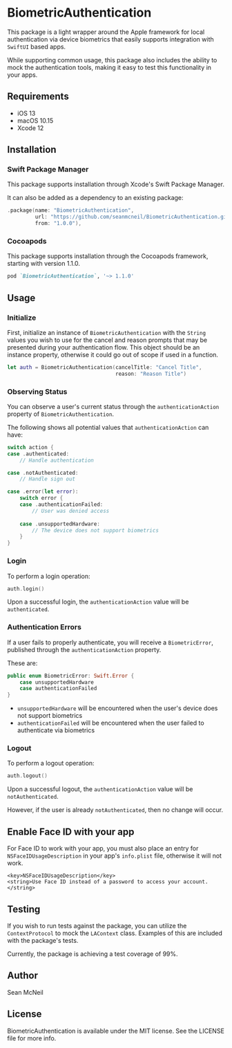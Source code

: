 # BiometricAuthentication

This package is a light wrapper around the Apple framework for local authentication via device biometrics that easily supports integration with `SwiftUI` based apps.

While supporting common usage, this package also includes the ability to mock the authentication tools, making it easy to test this functionality in your apps.

## Requirements
- iOS 13
- macOS 10.15
- Xcode 12

## Installation

### Swift Package Manager

This package supports installation through Xcode's Swift Package Manager.

It can also be added as a dependency to an existing package:

```swift
.package(name: "BiometricAuthentication",
         url: "https://github.com/seanmcneil/BiometricAuthentication.git",
         from: "1.0.0"),
```

### Cocoapods

This package supports installation through the Cocoapods framework, starting with version 1.1.0.

```ruby
pod `BiometricAuthentication`, '~> 1.1.0'
```

## Usage

### Initialize

First, initialize an instance of `BiometricAuthentication` with the `String` values you wish to use for the cancel and reason prompts that may be presented during your authentication flow. This object should be an instance property, otherwise it could go out of scope if used in a function.

```swift
let auth = BiometricAuthentication(cancelTitle: "Cancel Title", 
                                   reason: "Reason Title")
```

### Observing Status

You can observe a user's current status through the  `authenticationAction` property of `BiometricAuthentication`.

The following shows all potential values that `authenticationAction` can have:

```swift
switch action {
case .authenticated:
    // Handle authentication

case .notAuthenticated:
    // Handle sign out

case .error(let error):
    switch error {
    case .authenticationFailed:
        // User was denied access
        
    case .unsupportedHardware:
        // The device does not support biometrics
    }
}
```

### Login

To perform a login operation:

```swift
auth.login()
```

Upon a successful login, the `authenticationAction` value will be `authenticated`.

### Authentication Errors

If a user fails to properly authenticate, you will receive a `BiometricError`, published through the  `authenticationAction` property.

These are:
```swift
public enum BiometricError: Swift.Error {
    case unsupportedHardware
    case authenticationFailed
}
```

- `unsupportedHardware` will be encountered when the user's device does not support biometrics
- `authenticationFailed` will be encountered when the user failed to authenticate via biometrics

### Logout

To perform a logout operation:

```swift
auth.logout()
```
Upon a successful logout, the `authenticationAction` value will be `notAuthenticated`.

However, if the user is already `notAuthenticated`, then no change will occur.


## Enable Face ID with your app

For Face ID to work with your app, you must also place an entry for `NSFaceIDUsageDescription`  in your app's `info.plist` file, otherwise it will not work.

```
<key>NSFaceIDUsageDescription</key>
<string>Use Face ID instead of a password to access your account.</string>
```
## Testing

If you wish to run tests against the package, you can utilize the `ContextProtocol` to mock the `LAContext` class. Examples of this are included with the package's tests.

Currently, the package is achieving a test coverage of 99%.

## Author

Sean McNeil

## License

BiometricAuthentication is available under the MIT license. See the LICENSE file for more info.
